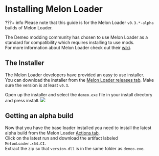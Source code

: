 # Installing Melon Loader

???+ info
    Please note that this guide is for the Melon Loader `v0.3.*-alpha` builds of Melon Loader.

The Demeo modding community has chosen to use Melon Loader as a standard for compatibility which requires installing to use mods.\
For more information about Melon Loader check out their [wiki](https://melonwiki.xyz/).

## The Installer

The Melon Loader developers have provided an easy to use installer.\
You can download the installer from the [Melon Loader releases tab](https://github.com/LavaGang/MelonLoader/releases). Make sure the version is at least `v0.3`.

Open up the installer and select the `demeo.exe` file in your install directory and press install.
![](https://i.joezwet.dev/hWD9lA8l0N.png)

## Getting an alpha build
Now that you have the base loader installed you need to install the latest alpha build from the Melon Loader [Actions tab](https://github.com/LavaGang/MelonLoader/actions).\
Click on the latest run and download the artifact labeled `MelonLoader.x64.CI`.\
Extract the zip so that `version.dll` is in the same folder as `demeo.exe`.